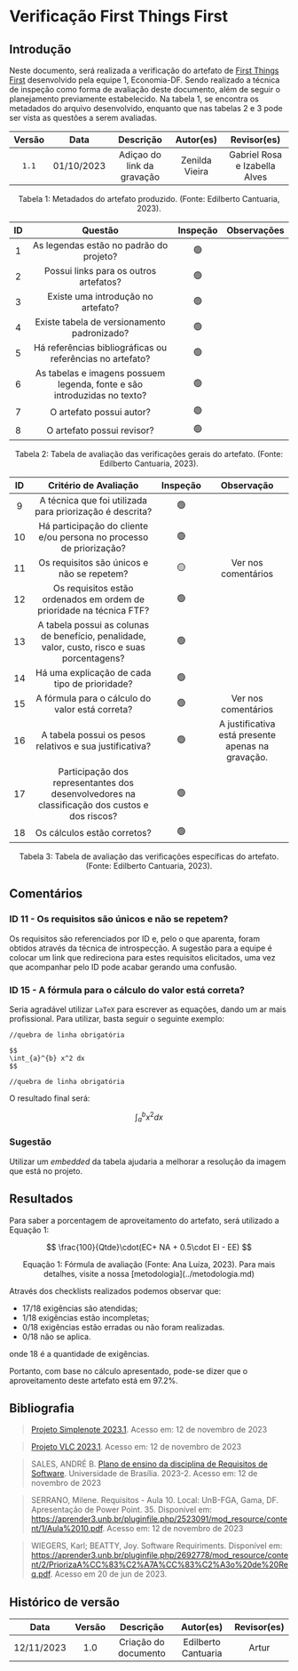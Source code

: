 # Verificação First Things First

## Introdução
Neste documento, será realizada a verificação do artefato de [First Things First](https://requisitos-de-software.github.io/2023.2-Economia-DF/elicitacao/tecnicas-priorizacao/first-thing-first/) desenvolvido pela equipe 1, Economia-DF. Sendo realizado a técnica de inspeção como forma de avaliação deste documento, além de seguir o planejamento previamente estabelecido. Na tabela 1, se encontra os metadados do arquivo desenvolvido, enquanto que nas tabelas 2 e 3 pode ser vista as questões a serem avaliadas.

<center>

| Versão |    Data    |         Descrição          |                      Autor(es)                      |                                              Revisor(es)                                               |
| :----: | :--------: | :------------------------: | :-------------------------------------------------: | :----------------------------------------------------------------------------------------------------: |
| `1.1`  | 01/10/2023 | Adiçao do link da gravação | Zenilda Vieira | Gabriel Rosa e  Izabella Alves |

<div style="text-align: center">
<p> Tabela 1: Metadados do artefato produzido. (Fonte: Edilberto Cantuaria, 2023). </p>
</div>

</center>

<center>

|  ID   |                                 Questão                                  | Inspeção | Observações |
| :---: | :----------------------------------------------------------------------: | :------: | ----------- |
|   1   |                 As legendas estão no padrão do projeto?                  |    🟢     |             |
|   2   |                  Possui links para os outros artefatos?                  |    🟢     |             |
|   3   |                    Existe uma introdução no artefato?                    |    🟢     |             |
|   4   |               Existe tabela de versionamento padronizado?                |    🟢     |             |
|   5   |        Há referências bibliográficas ou referências no artefato?         |    🟢     |             |
|   6   | As tabelas e imagens possuem legenda, fonte e são introduzidas no texto? |    🟢     |             |
|   7   |                         O artefato possui autor?                         |    🟢     |             |
|   8   |                        O artefato possui revisor?                        |    🟢     |             |

</center>
<div style="text-align: center">
<p> Tabela 2: Tabela de avaliação das verificações gerais do artefato. (Fonte: Edilberto Cantuaria, 2023). </p>
</div>

</center>

<center>

|  ID   |                                     Critério de Avaliação                                     | Inspeção |                    Observação                     |
| :---: | :-------------------------------------------------------------------------------------------: | :------: | :-----------------------------------------------: |
|   9   |                   A técnica que foi utilizada para priorização é descrita?                    |    🟢     |                                                   |
|  10   |              Há participação do cliente e/ou persona no processo de priorização?              |    🟢     |                                                   |
|  11   |                          Os requisitos são únicos e não se repetem?                           |    🟡     |                Ver nos comentários                |
|  12   |             Os requisitos estão ordenados em ordem de prioridade na técnica FTF?              |    🟢     |                                                   |
|  13   | A tabela possui as colunas de benefício, penalidade, valor, custo, risco e suas porcentagens? |    🟢     |                                                   |
|  14   |                         Há uma explicação de cada tipo de prioridade?                         |    🟢     |                                                   |
|  15   |                        A fórmula para o cálculo do valor está correta?                        |    🟢     |                Ver nos comentários                |
|  16   |                    A tabela possui os pesos relativos e sua justificativa?                    |    🟢     | A justificativa está presente apenas na gravação. |
|  17   | Participação dos representantes dos desenvolvedores na classificação dos custos e dos riscos? |    🟢     |                                                   |
|  18   |                                  Os cálculos estão corretos?                                  |    🟢     |                                                   |



  
<div style="text-align: center">
<p> Tabela 3: Tabela de avaliação das verificações específicas do artefato. (Fonte: Edilberto Cantuaria, 2023). </p>
</div>

</center>

## Comentários

### ID 11 - Os requisitos são únicos e não se repetem?  

Os requisitos são referenciados por ID e, pelo o que aparenta, foram obtidos através da técnica de introspecção. A sugestão para a equipe é colocar um link que redireciona para estes requisitos elicitados, uma vez que acompanhar pelo ID pode acabar gerando uma confusão.  


### ID 15 - A fórmula para o cálculo do valor está correta?  

Seria agradável utilizar `LaTeX` para escrever as equações, dando um ar mais profissional. Para utilizar, basta seguir o seguinte exemplo:
```
//quebra de linha obrigatória 

$$
\int_{a}^{b} x^2 dx
$$

//quebra de linha obrigatória 
```

O resultado final será:

$$
\int_{a}^{b} x^2 dx
$$

### Sugestão
Utilizar um *embedded* da tabela ajudaria a melhorar a resolução da imagem que está no projeto.  

## Resultados

Para saber a porcentagem de aproveitamento do artefato, será utilizado a Equação 1:

$$ 
\frac{100}{Qtde}\cdot(EC+ NA + 0.5\cdot EI - EE)
$$
<div style="text-align: center">
<p> Equação 1: Fórmula de avaliação (Fonte: Ana Luíza, 2023). Para mais detalhes, visite a nossa [metodologia](../metodologia.md)  </p>
</div>


Através dos checklists realizados podemos observar que:

- 17/18 exigências são atendidas;
- 1/18 exigências estão incompletas;
- 0/18 exigências estão erradas ou não foram realizadas.
- 0/18 não se aplica.

onde 18  é a quantidade de exigências.

Portanto, com base no cálculo apresentado, pode-se dizer que o aproveitamento deste artefato está em 97.2%.

## Bibliografia

> [Projeto Simplenote 2023.1](https://requisitos-de-software.github.io/2023.1-Simplenote/analise/verificacao/verificacao-Grupo5/modelagem/lexicos/). Acesso em: 12 de novembro de 2023

> [Projeto VLC 2023.1](https://requisitos-de-software.github.io/2023.1-VLC/#/verificacao/entrega_3/lexicos). Acesso em: 12 de novembro de 2023

> SALES, ANDRÉ B. [Plano de ensino da disciplina de Requisitos de Software](https://aprender3.unb.br/pluginfile.php/2692699/mod_resource/content/34/Plano_de_Ensino%20RE%20022023%20Turma%202.pdf). Universidade de Brasília. 2023-2. Acesso em: 12 de novembro de 2023

> SERRANO, Milene. Requisitos - Aula 10. Local: UnB-FGA, Gama, DF. Apresentação de Power Point. 35. Disponível em: https://aprender3.unb.br/pluginfile.php/2523091/mod_resource/content/1/Aula%2010.pdf. Acesso em: 12 de novembro de 2023

>WIEGERS, Karl; BEATTY, Joy. Software Requiriments. Disponível em: https://aprender3.unb.br/pluginfile.php/2692778/mod_resource/content/2/PriorizaA%CC%83%C2%A7A%CC%83%C2%A3o%20de%20Req.pdf. Acesso em 20 de jun de 2023.



## Histórico de versão

|    Data    | Versão |      Descrição       |      Autor(es)      | Revisor(es) |
| :--------: | :----: | :------------------: | :-----------------: | :---------: |
| 12/11/2023 |  1.0   | Criação do documento | Edilberto Cantuaria |    Artur    |

